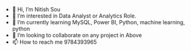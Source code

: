 - 👋 Hi, I’m Nitish Sou
- 👀 I’m interested in Data Analyst or Analytics Role. 
- 🌱 I’m currently learning MySQL, Power BI, Python, machine learning, python
- 💞️ I’m looking to collaborate on any project in Above 
- 📫 How to reach me 9784393965

<!---
Nitishjat/Nitishjat is a ✨ special ✨ repository because its `README.md` (this file) appears on your GitHub profile.
You can click the Preview link to take a look at your changes.
--->
